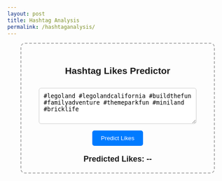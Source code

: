 ```yaml
---
layout: post
title: Hashtag Analysis
permalink: /hashtaganalysis/
---
```


<html lang="en">
<head>
  <meta charset="UTF-8">
  <meta name="viewport" content="width=device-width, initial-scale=1.0">
  <title>Hashtag Likes Predictor</title>
  <style>
    .container {
      width: 400px;
      margin: auto;
      text-align: center;
      border: 2px dashed #aaa;
      padding: 20px;
      border-radius: 10px;
      font-family: Arial, sans-serif;
    }
    input, textarea {
      width: 90%;
      padding: 10px;
      margin-top: 10px;
      border-radius: 5px;
      border: 1px solid #ccc;
    }
    button {
      margin-top: 15px;
      padding: 10px 20px;
      border-radius: 5px;
      background-color: #007bff;
      color: white;
      border: none;
    }
    #result {
      margin-top: 20px;
      font-size: 18px;
      font-weight: bold;
    }
  </style>
</head>

<body>
  <div class="container">
    <h2>Hashtag Likes Predictor</h2>
    <textarea id="hashtagInput" rows="4">#legoland #legolandcalifornia #buildthefun #familyadventure #themeparkfun #miniland #bricklife</textarea>
    <br />
    <button onclick="analyzeHashtags()">Predict Likes</button>
    <div id="result">Predicted Likes: --</div>
  </div>

  <script>
  async function analyzeHashtags() {
    const input = document.getElementById('hashtagInput').value;

    try {
      const res = await fetch('http://localhost:8887/api/hashtag', {
        method: 'POST',
        headers: {
          'Content-Type': 'application/json'
        },
        body: JSON.stringify({ hashtags: input })
      });

      const data = await res.json();

      if (res.ok && data.views !== undefined) {
        document.getElementById('result').textContent = `Predicted Likes: ${data.views.toLocaleString()}`;
      } else {
        document.getElementById('result').textContent = data.error || 'Hashtag not found or bad input.';
        console.error('API error response:', data);
      }
    } catch (err) {
      document.getElementById('result').textContent = 'Error predicting likes.';
      console.error('Failed to fetch prediction:', err);
    }
  }
</script>
</body>
</html>
